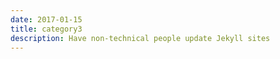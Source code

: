 ```yaml
---
date: 2017-01-15
title: category3
description: Have non-technical people update Jekyll sites
---
```

